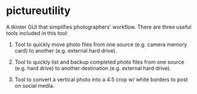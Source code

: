 # pictureutility
A tkinter GUI that simplifies photographers' workflow. There are three useful tools included in this tool:

1. Tool to quickly move photo files from one source (e.g. camera memory card) to another (e.g. external hard drive).

2. Tool to quickly list and backup completed photo files from one source (e.g. hard drive) to another destination (e.g. external hard drive).

3. Tool to convert a vertical photo into a 4:5 crop w/ white borders to post on social media.

